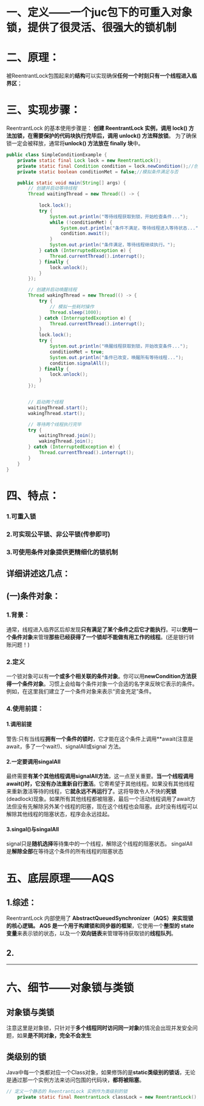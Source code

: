 # 一、定义——一个juc包下的可重入对象锁，提供了很灵活、很强大的锁机制

# 二、原理：
被ReentrantLock包围起来的**结构**可以实现确保**任何一个时刻只有一个线程进入临界区**；

# 三、实现步骤：
ReentrantLock 的基本使用步骤是：
**创建 ReentrantLock 实例，调用 lock() 方法加锁，在需要保护的代码块执行完毕后，调用 unlock() 方法释放锁**。
为了确保锁一定会被释放，通常将**unlock() 方法放在 finally 块**中。

```java
public class SimpleConditionExample {
    private static final Lock lock = new ReentrantLock();
    private static final Condition condition = lock.newCondition();//创建基于lock对象的条件变量！
    private static boolean conditionMet = false;//模拟条件满足与否

    public static void main(String[] args) {
        // 创建并启动等待线程
        Thread waitingThread = new Thread(() -> {
            
            lock.lock();
            try {
                System.out.println("等待线程获取到锁，开始检查条件...");
                while (!conditionMet) {
                    System.out.println("条件不满足，等待线程进入等待状态...");
                    condition.await();
                }
                System.out.println("条件满足，等待线程继续执行。");
            } catch (InterruptedException e) {
                Thread.currentThread().interrupt();
            } finally {
                lock.unlock();
            }
        });

        // 创建并启动唤醒线程
        Thread wakingThread = new Thread(() -> {
            try {
                // 模拟一些耗时操作
                Thread.sleep(1000);
            } catch (InterruptedException e) {
                Thread.currentThread().interrupt();
            }
            lock.lock();
            try {
                System.out.println("唤醒线程获取到锁，开始改变条件...");
                conditionMet = true;
                System.out.println("条件已改变，唤醒所有等待线程...");
                condition.signalAll();
            } finally {
                lock.unlock();
            }
        });


        // 启动两个线程
        waitingThread.start();
        wakingThread.start();

        // 等待两个线程执行完毕
        try {
            waitingThread.join();
            wakingThread.join();
        } catch (InterruptedException e) {
            Thread.currentThread().interrupt();
        }
    }
}
```


# 四、特点：
### 1.可重入锁

### 2.可实现公平锁、非公平锁(传参即可)

### 3.可使用条件对象提供更精细化的锁机制

## 详细讲述这几点：

## (一)条件对象：
### 1.背景：
通常，线程进入临界区后却发现**只有满足了某个条件之后它才能执行**。可以**使用一个条件对象**来管理**那些已经获得了一个锁却不能做有用工作的线程**。(还是银行转账问题！)


### 2.定义
一个锁对象可以有**一个或多个相关联的条件对象**。你可以用**newCondition方法获得一个条件对象**。习惯上会给每个条件对象一个合适的名字来反映它表示的条件。例如，在这里我们建立了一个条件对象来表示“资金充足”条件。




### 4.使用前提：

#### 1.调用前提
 警告:只有当线程**拥有一个条件的锁时**，它才能在这个条件上调用**await(注意是await，多了一个wait!)、signalAll或signal 方法。

#### 2.一定要调用singalAll
 最终需要**有某个其他线程调用signalAll方法**，这一点至关重要。**当一个线程调用await()时，它没有办法重新自行激活**。它寄希望于其他线程。如果没有其他线程来重新激活等待的线程，它**就永远不再运行了**。这将导致令人不快的**死锁**(deadlock)现象。如果所有其他线程都被阻塞，最后一个活动线程调用了await方法但没有先解除另外某个线程的阳塞，现在这个线程也会阻塞。此时没有线程可以解除其他线程的阻塞状态，程序会永远挂起。

#### 3.singal()与singalAll
 signal只是**随机选择**等待集中的一个线程，解除这个线程的阻塞状态。
 singalAll是**解除全部**在等待这个条件的所有线程的阻塞状态


# 五、底层原理——AQS
## 1.综述：
ReentrantLock 内部使用了 **AbstractQueuedSynchronizer（AQS）**来实现锁的核心逻辑。
AQS 是一个用于**构建锁和同步器的框架**，它使用一个**整型的 state 变量**来表示锁的状态，以及一个**双向链表**来管理等待获取锁的**线程队列**。

## 2.




---
# 六、细节——对象锁与类锁

## 对象锁与类锁
 注意这里是对象锁，只针对于**多个线程同时访问同一对象**的情况会出现并发安全问题，如果**是不同对象，完全不会发生**
 
## 类级别的锁
  Java中每一个类都对应一个Class对象，如果修饰的是**static类级别的锁话**，无论是通过那一个实例方法来访问包围的代码块，**都将被阻塞**。

```java
// 定义一个静态的 ReentrantLock 实例作为类级别的锁
    private static final ReentrantLock classLock = new ReentrantLock();
```